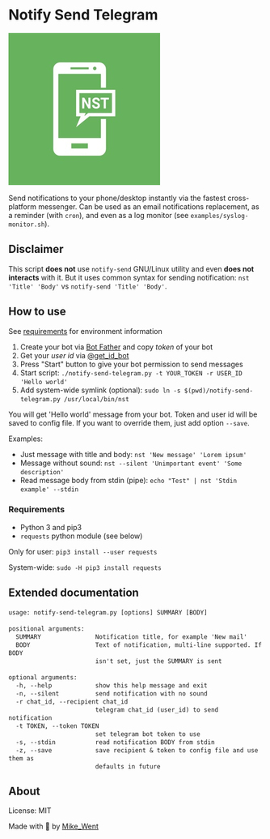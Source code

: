 # Notify Send Telegram

![NST Logo](logo-small.jpg)

Send notifications to your phone/desktop instantly via the fastest cross-platform messenger. Can be used as an email notifications replacement, as a reminder (with `cron`), and even as a log monitor (see `examples/syslog-monitor.sh`).

## Disclaimer

This script **does not** use `notify-send` GNU/Linux utility and even **does not interacts** with it. But it uses common syntax for sending notification: `nst 'Title' 'Body'` vs `notify-send 'Title' 'Body'`.

## How to use

See [requirements](#requirements) for environment information

1. Create your bot via [Bot Father](https://t.me/BotFather) and copy _token_ of your bot
2. Get your _user id_ via [@get_id_bot](https://t.me/get_id_bot)
3. Press "Start" button to give your bot permission to send messages
4. Start script: `./notify-send-telegram.py -t YOUR_TOKEN -r USER_ID 'Hello world'`
5. Add system-wide symlink (optional): `sudo ln -s $(pwd)/notify-send-telegram.py /usr/local/bin/nst`

You will get 'Hello world' message from your bot. Token and user id will be saved to config file. If you want to override them, just add option `--save`.

Examples:

- Just message with title and body: `nst 'New message' 'Lorem ipsum'`
- Message without sound: `nst --silent 'Unimportant event' 'Some description'`
- Read message body from stdin (pipe): `echo "Test" | nst 'Stdin example' --stdin`

### Requirements

- Python 3 and pip3
- `requests` python module (see below)

Only for user: `pip3 install --user requests`

System-wide: `sudo -H pip3 install requests`

## Extended documentation

```
usage: notify-send-telegram.py [options] SUMMARY [BODY]

positional arguments:
  SUMMARY               Notification title, for example 'New mail'
  BODY                  Text of notification, multi-line supported. If BODY
                        isn't set, just the SUMMARY is sent

optional arguments:
  -h, --help            show this help message and exit
  -n, --silent          send notification with no sound
  -r chat_id, --recipient chat_id
                        telegram chat_id (user_id) to send notification
  -t TOKEN, --token TOKEN
                        set telegram bot token to use
  -s, --stdin           read notification BODY from stdin
  -z, --save            save recipient & token to config file and use them as
                        defaults in future
```

## About

License: MIT

Made with 💚 by [Mike_Went](https://github.com/MikeWent/notify-send-telegram)
